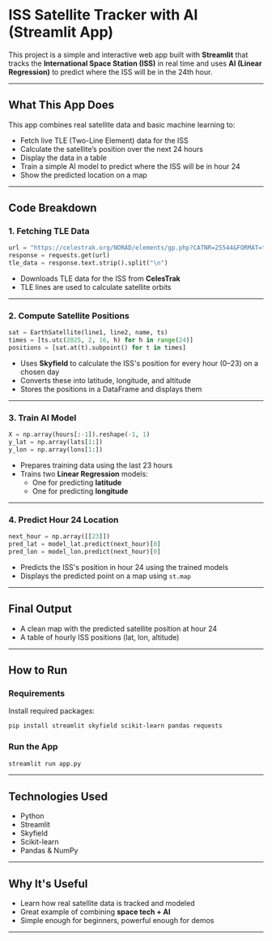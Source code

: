 #  ISS Satellite Tracker with AI (Streamlit App)

This project is a simple and interactive web app built with **Streamlit** that tracks the **International Space Station (ISS)** in real time and uses **AI (Linear Regression)** to predict where the ISS will be in the 24th hour.

---

##  What This App Does

This app combines real satellite data and basic machine learning to:

- Fetch live TLE (Two-Line Element) data for the ISS
- Calculate the satellite’s position over the next 24 hours
- Display the data in a table
- Train a simple AI model to predict where the ISS will be in hour 24
- Show the predicted location on a map

---

##  Code Breakdown

###  1. Fetching TLE Data
```python
url = "https://celestrak.org/NORAD/elements/gp.php?CATNR=25544&FORMAT=tle"
response = requests.get(url)
tle_data = response.text.strip().split("\n")
```
- Downloads TLE data for the ISS from **CelesTrak**
- TLE lines are used to calculate satellite orbits

---

###  2. Compute Satellite Positions
```python
sat = EarthSatellite(line1, line2, name, ts)
times = [ts.utc(2025, 2, 16, h) for h in range(24)]
positions = [sat.at(t).subpoint() for t in times]
```
- Uses **Skyfield** to calculate the ISS's position for every hour (0–23) on a chosen day
- Converts these into latitude, longitude, and altitude
- Stores the positions in a DataFrame and displays them

---

###  3. Train AI Model
```python
X = np.array(hours[:-1]).reshape(-1, 1)
y_lat = np.array(lats[1:])
y_lon = np.array(lons[1:])
```
- Prepares training data using the last 23 hours
- Trains two **Linear Regression** models:
  - One for predicting **latitude**
  - One for predicting **longitude**

---

###  4. Predict Hour 24 Location
```python
next_hour = np.array([[23]])
pred_lat = model_lat.predict(next_hour)[0]
pred_lon = model_lon.predict(next_hour)[0]
```
- Predicts the ISS's position in hour 24 using the trained models
- Displays the predicted point on a map using `st.map`

---

##  Final Output

- A clean map with the predicted satellite position at hour 24
- A table of hourly ISS positions (lat, lon, altitude)

---

##  How to Run

###  Requirements

Install required packages:

```bash
pip install streamlit skyfield scikit-learn pandas requests
```

###  Run the App

```bash
streamlit run app.py
```

---

##  Technologies Used

- Python 
- Streamlit 
- Skyfield 
- Scikit-learn 
- Pandas & NumPy 

---

##  Why It's Useful

- Learn how real satellite data is tracked and modeled
- Great example of combining **space tech + AI**
- Simple enough for beginners, powerful enough for demos

---

